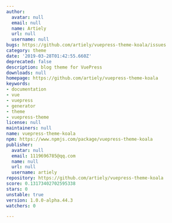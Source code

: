 ```yaml
---
author:
  avatar: null
  email: null
  name: Artiely
  url: null
  username: null
bugs: https://github.com/artiely/vuepress-theme-koala/issues
category: theme
date: '2019-03-28T01:42:55.660Z'
deprecated: false
description: blog theme for VuePress
downloads: null
homepage: https://github.com/artiely/vuepress-theme-koala
keywords:
- documentation
- vue
- vuepress
- generator
- theme
- vuepress-theme
license: null
maintainers: null
name: vuepress-theme-koala
npm: https://www.npmjs.com/package/vuepress-theme-koala
publisher:
  avatar: null
  email: 1119696785@qq.com
  name: null
  url: null
  username: artiely
repository: https://github.com/artiely/vuepress-theme-koala
score: 0.13173402702595338
stars: 0
unstable: true
version: 1.0.0-alpha.44.3
watchers: 0

---
```


